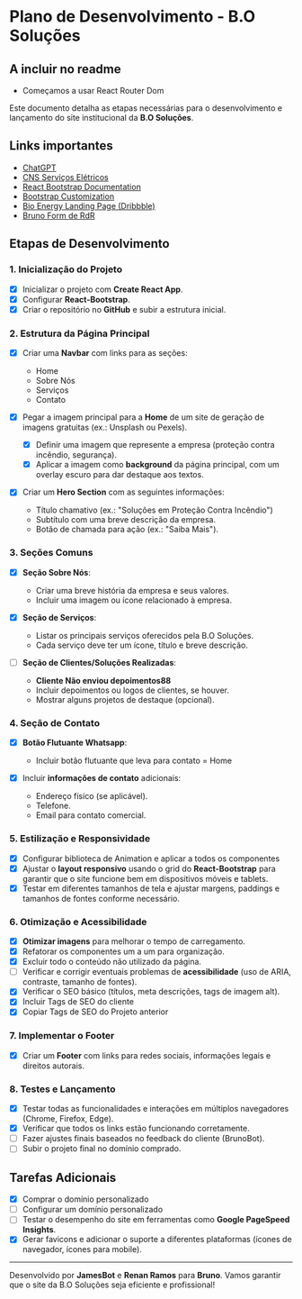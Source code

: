 # Plano de Desenvolvimento - B.O Soluções

## A incluir no readme
- Começamos a usar React Router Dom

Este documento detalha as etapas necessárias para o desenvolvimento e lançamento do site institucional da **B.O Soluções**.

## Links importantes
- [ChatGPT](https://chatgpt.com/c/66e05f2f-c190-800e-a4ad-23679a8f9de0)
- [CNS Serviços Elétricos](https://www.cnservicoseletricos.com.br/)
- [React Bootstrap Documentation](https://react-bootstrap.netlify.app/docs/components/)
- [Bootstrap Customization](https://getbootstrap.com/docs/5.3/customize/)
- [Bio Energy Landing Page (Dribbble)](https://dribbble.com/shots/24832491-Bio-Energy-Landing-Page)
- [Bruno Form de RdR](https://docs.google.com/forms/d/19RraJzOJRAfysv9uFMOpXrj2PYer49FOzrgMSNcA4e8/edit#response=ACYDBNjfHmhKRjYCOgQbsODqIWV_G0FodVh5VYdHoTOTudQ9t9M_Uuxbt5r3UjS_6A)


## Etapas de Desenvolvimento

### 1. Inicialização do Projeto

- [x] Inicializar o projeto com **Create React App**.
- [x] Configurar **React-Bootstrap**.
- [x] Criar o repositório no **GitHub** e subir a estrutura inicial.

### 2. Estrutura da Página Principal

- [x] Criar uma **Navbar** com links para as seções:
  - Home
  - Sobre Nós
  - Serviços
  - Contato

- [x] Pegar a imagem principal para a **Home** de um site de geração de imagens gratuitas (ex.: Unsplash ou Pexels).
  - [x] Definir uma imagem que represente a empresa (proteção contra incêndio, segurança).
  - [x] Aplicar a imagem como **background** da página principal, com um overlay escuro para dar destaque aos textos.

- [x] Criar um **Hero Section** com as seguintes informações:
  - Título chamativo (ex.: "Soluções em Proteção Contra Incêndio")
  - Subtítulo com uma breve descrição da empresa.
  - Botão de chamada para ação (ex.: "Saiba Mais").

### 3. Seções Comuns

- [x] **Seção Sobre Nós**:
  - Criar uma breve história da empresa e seus valores.
  - Incluir uma imagem ou ícone relacionado à empresa.
  
- [x] **Seção de Serviços**:
  - Listar os principais serviços oferecidos pela B.O Soluções.
  - Cada serviço deve ter um ícone, título e breve descrição.
  
- [ ] **Seção de Clientes/Soluções Realizadas**:
  - **Cliente Não enviou depoimentos88**
  - Incluir depoimentos ou logos de clientes, se houver.
  - Mostrar alguns projetos de destaque (opcional).

### 4. Seção de Contato

- [X] **Botão Flutuante Whatsapp**:
  - Incluir botão flutuante que leva para contato = Home

- [X] Incluir **informações de contato** adicionais:
  - Endereço físico (se aplicável).
  - Telefone.
  - Email para contato comercial.

### 5. Estilização e Responsividade
- [X] Configurar biblioteca de Animation e aplicar a todos os componentes
- [x] Ajustar o **layout responsivo** usando o grid do **React-Bootstrap** para garantir que o site funcione bem em dispositivos móveis e tablets.
- [x] Testar em diferentes tamanhos de tela e ajustar margens, paddings e tamanhos de fontes conforme necessário.

### 6. Otimização e Acessibilidade

- [X] **Otimizar imagens** para melhorar o tempo de carregamento.
- [X] Refatorar os componentes um a um para organização.
- [X] Excluir todo o conteúdo não utilizado da página.
- [ ] Verificar e corrigir eventuais problemas de **acessibilidade** (uso de ARIA, contraste, tamanho de fontes).
- [X] Verificar o SEO básico (títulos, meta descrições, tags de imagem alt).
- [X] Incluir Tags de SEO do cliente
- [X] Copiar Tags de SEO do Projeto anterior

### 7. Implementar o Footer

- [x] Criar um **Footer** com links para redes sociais, informações legais e direitos autorais.

### 8. Testes e Lançamento

- [x] Testar todas as funcionalidades e interações em múltiplos navegadores (Chrome, Firefox, Edge).
- [x] Verificar que todos os links estão funcionando corretamente.
- [ ] Fazer ajustes finais baseados no feedback do cliente (BrunoBot).
- [ ] Subir o projeto final no domínio comprado.

## Tarefas Adicionais
- [x] Comprar o domínio personalizado
- [ ] Configurar um domínio personalizado
- [ ] Testar o desempenho do site em ferramentas como **Google PageSpeed Insights**.
- [x] Gerar favicons e adicionar o suporte a diferentes plataformas (ícones de navegador, ícones para mobile).

---

Desenvolvido por **JamesBot** e **Renan Ramos** para **Bruno**. Vamos garantir que o site da B.O Soluções seja eficiente e profissional!
